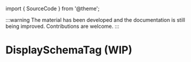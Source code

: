 import { SourceCode } from '@theme';

:::warning
The material has been developed and the documentation is still being improved. Contributions are welcome.
:::

# DisplaySchemaTag (WIP)

<SourceCode href="https://github.com/bytedance/flowgram.ai/tree/main/packages/materials/form-materials/src/components/display-schema-tag" />
